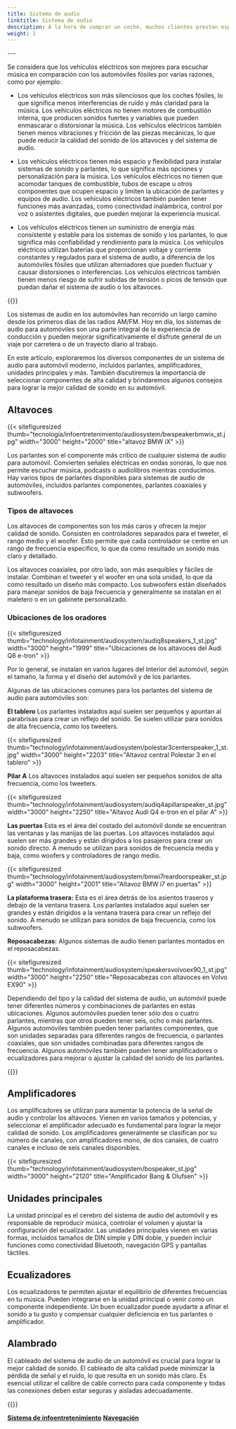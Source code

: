 ```yaml
---
title: Sistema de audio
linktitle: Sistema de audio
description: A la hora de comprar un coche, muchos clientes prestan especial atención al sistema de audio. Esto se debe a que el coche es precisamente el lugar donde la gente escucha música con entusiasmo y frecuencia.
weight: 1
---
```

<!-- markdownlint-disable MD033 -->---

Se considera que los vehículos eléctricos son mejores para escuchar música en comparación con los automóviles fósiles por varias razones, como por ejemplo:

- Los vehículos eléctricos son más silenciosos que los coches fósiles, lo que significa menos interferencias de ruido y más claridad para la música. Los vehículos eléctricos no tienen motores de combustión interna, que producen sonidos fuertes y variables que pueden enmascarar o distorsionar la música. Los vehículos eléctricos también tienen menos vibraciones y fricción de las piezas mecánicas, lo que puede reducir la calidad del sonido de los altavoces y del sistema de audio.

- Los vehículos eléctricos tienen más espacio y flexibilidad para instalar sistemas de sonido y parlantes, lo que significa más opciones y personalización para la música. Los vehículos eléctricos no tienen que acomodar tanques de combustible, tubos de escape u otros componentes que ocupen espacio y limiten la ubicación de parlantes y equipos de audio. Los vehículos eléctricos también pueden tener funciones más avanzadas, como conectividad inalámbrica, control por voz o asistentes digitales, que pueden mejorar la experiencia musical.

- Los vehículos eléctricos tienen un suministro de energía más consistente y estable para los sistemas de sonido y los parlantes, lo que significa más confiabilidad y rendimiento para la música. Los vehículos eléctricos utilizan baterías que proporcionan voltaje y corriente constantes y regulados para el sistema de audio, a diferencia de los automóviles fósiles que utilizan alternadores que pueden fluctuar y causar distorsiones o interferencias. Los vehículos eléctricos también tienen menos riesgo de sufrir subidas de tensión o picos de tensión que puedan dañar el sistema de audio o los altavoces.

{{<evkxdisplayaddarticle />}}

Los sistemas de audio en los automóviles han recorrido un largo camino desde los primeros días de las radios AM/FM. Hoy en día, los sistemas de audio para automóviles son una parte integral de la experiencia de conducción y pueden mejorar significativamente el disfrute general de un viaje por carretera o de un trayecto diario al trabajo.

En este artículo, exploraremos los diversos componentes de un sistema de audio para automóvil moderno, incluidos parlantes, amplificadores, unidades principales y más. También discutiremos la importancia de seleccionar componentes de alta calidad y brindaremos algunos consejos para lograr la mejor calidad de sonido en su automóvil.

## Altavoces

{{< sitefiguresized thumb="tecnología/infoentretenimiento/audiosystem/bwspeakerbmwix_st.jpg" width="3000" height="2000" title="altavoz BMW iX" >}}

Los parlantes son el componente más crítico de cualquier sistema de audio para automóvil. Convierten señales eléctricas en ondas sonoras, lo que nos permite escuchar música, podcasts o audiolibros mientras conducimos. Hay varios tipos de parlantes disponibles para sistemas de audio de automóviles, incluidos parlantes componentes, parlantes coaxiales y subwoofers.

### Tipos de altavoces

Los altavoces de componentes son los más caros y ofrecen la mejor calidad de sonido. Consisten en controladores separados para el tweeter, el rango medio y el woofer. Esto permite que cada controlador se centre en un rango de frecuencia específico, lo que da como resultado un sonido más claro y detallado.

Los altavoces coaxiales, por otro lado, son más asequibles y fáciles de instalar. Combinan el tweeter y el woofer en una sola unidad, lo que da como resultado un diseño más compacto. Los subwoofers están diseñados para manejar sonidos de baja frecuencia y generalmente se instalan en el maletero o en un gabinete personalizado.
### Ubicaciones de los oradores

{{< sitefiguresized thumb="technology/infotainment/audiosystem/audiq8speakers_1_st.jpg" width="3000" height="1999" title="Ubicaciones de los altavoces del Audi Q8 e-tron" >}}

Por lo general, se instalan en varios lugares del interior del automóvil, según el tamaño, la forma y el diseño del automóvil y de los parlantes.

Algunas de las ubicaciones comunes para los parlantes del sistema de audio para automóviles son:

**El tablero** Los parlantes instalados aquí suelen ser pequeños y apuntan al parabrisas para crear un reflejo del sonido. Se suelen utilizar para sonidos de alta frecuencia, como los tweeters.

{{< sitefiguresized thumb="technology/infotainment/audiosystem/polestar3centerspeaker_1_st.jpg" width="3000" height="2203" title="Altavoz central Polestar 3 en el tablero" >}}

**Pilar A** Los altavoces instalados aquí suelen ser pequeños sonidos de alta frecuencia, como los tweeters.

{{< sitefiguresized thumb="technology/infotainment/audiosystem/audiq4apillarspeaker_st.jpg" width="3000" height="2250" title="Altavoz Audi Q4 e-tron en el pilar A" >}}

**Las puertas** Esta es el área del costado del automóvil donde se encuentran las ventanas y las manijas de las puertas. Los altavoces instalados aquí suelen ser más grandes y están dirigidos a los pasajeros para crear un sonido directo. A menudo se utilizan para sonidos de frecuencia media y baja, como woofers y controladores de rango medio.

{{< sitefiguresized thumb="technology/infotainment/audiosystem/bmwi7reardoorspeaker_st.jpg" width="3000" height="2001" title="Altavoz BMW i7 en puertas" >}}

**La plataforma trasera:** Esta es el área detrás de los asientos traseros y debajo de la ventana trasera. Los parlantes instalados aquí suelen ser grandes y están dirigidos a la ventana trasera para crear un reflejo del sonido. A menudo se utilizan para sonidos de baja frecuencia, como los subwoofers.

**Reposacabezas:** Algunos sistemas de audio tienen parlantes montados en el reposacabezas.

{{< sitefiguresized thumb="technology/infotainment/audiosystem/speakersvolvoex90_1_st.jpg" width="3000" height="2250" title="Reposacabezas con altavoces en Volvo EX90" >}}

Dependiendo del tipo y la calidad del sistema de audio, un automóvil puede tener diferentes números y combinaciones de parlantes en estas ubicaciones. Algunos automóviles pueden tener sólo dos o cuatro parlantes, mientras que otros pueden tener seis, ocho o más parlantes. Algunos automóviles también pueden tener parlantes componentes, que son unidades separadas para diferentes rangos de frecuencia, o parlantes coaxiales, que son unidades combinadas para diferentes rangos de frecuencia. Algunos automóviles también pueden tener amplificadores o ecualizadores para mejorar o ajustar la calidad del sonido de los parlantes.

{{<evkxdisplayaddarticle />}}

## Amplificadores

Los amplificadores se utilizan para aumentar la potencia de la señal de audio y controlar los altavoces. Vienen en varios tamaños y potencias, y seleccionar el amplificador adecuado es fundamental para lograr la mejor calidad de sonido. Los amplificadores generalmente se clasifican por su número de canales, con amplificadores mono, de dos canales, de cuatro canales e incluso de seis canales disponibles.

{{< sitefiguresized thumb="technology/infotainment/audiosystem/bospeaker_st.jpg" width="3000" height="2120" title="Amplificador Bang & Olufsen" >}}

## Unidades principales

La unidad principal es el cerebro del sistema de audio del automóvil y es responsable de reproducir música, controlar el volumen y ajustar la configuración del ecualizador. Las unidades principales vienen en varias formas, incluidos tamaños de DIN simple y DIN doble, y pueden incluir funciones como conectividad Bluetooth, navegación GPS y pantallas táctiles.

## Ecualizadores

Los ecualizadores te permiten ajustar el equilibrio de diferentes frecuencias en tu música. Pueden integrarse en la unidad principal o venir como un componente independiente. Un buen ecualizador puede ayudarte a afinar el sonido a tu gusto y compensar cualquier deficiencia en tus parlantes o amplificador.

## Alambrado

El cableado del sistema de audio de un automóvil es crucial para lograr la mejor calidad de sonido. El cableado de alta calidad puede minimizar la pérdida de señal y el ruido, lo que resulta en un sonido más claro. Es esencial utilizar el calibre de cable correcto para cada componente y todas las conexiones deben estar seguras y aisladas adecuadamente.

{{<evkxdisplayaddarticle />}}


<div class="mt-3 mb-3">
     <a href="../" class="text-decoration-none text-black"><strong><i class="bi-arrow-left"></i> Sistema de infoentretenimiento</strong></a >
     <a href="../navigation/" class="text-decoration-none text-black float-end"><strong>Navegación <i class="bi-arrow-right"></i></strong ></a>
</div>
